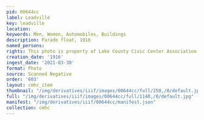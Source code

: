 ```yaml
---
pid: 00644cc
label: Leadville
key: leadville
location: 
keywords: Men, Women, Automobiles, Buildings
description: Parade float, 1916
named_persons: 
rights: This photo is property of Lake County Civic Center Association.
creation_date: '1916'
ingest_date: '2021-03-30'
format: Photo
source: Scanned Negative
order: '603'
layout: cmhc_item
thumbnail: "/img/derivatives/iiif/images/00644cc/full/250,/0/default.jpg"
full: "/img/derivatives/iiif/images/00644cc/full/1140,/0/default.jpg"
manifest: "/img/derivatives/iiif/00644cc/manifest.json"
collection: cmhc
---
```

